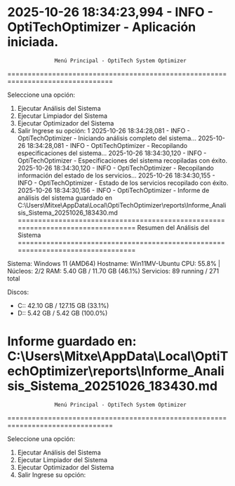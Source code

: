 2025-10-26 18:34:23,994 - INFO - OptiTechOptimizer - Aplicación iniciada.
================================================================================
                   Menú Principal - OptiTech System Optimizer
================================================================================


Seleccione una opción:
  1. Ejecutar Análisis del Sistema
  2. Ejecutar Limpiador del Sistema
  3. Ejecutar Optimizador del Sistema
  0. Salir
Ingrese su opción: 1
2025-10-26 18:34:28,081 - INFO - OptiTechOptimizer - Iniciando análisis completo del sistema...
2025-10-26 18:34:28,081 - INFO - OptiTechOptimizer - Recopilando especificaciones del sistema...
2025-10-26 18:34:30,120 - INFO - OptiTechOptimizer - Especificaciones del sistema recopiladas con éxito.
2025-10-26 18:34:30,120 - INFO - OptiTechOptimizer - Recopilando información del estado de los servicios...
2025-10-26 18:34:30,155 - INFO - OptiTechOptimizer - Estado de los servicios recopilado con éxito.
2025-10-26 18:34:30,156 - INFO - OptiTechOptimizer - Informe de análisis del sistema guardado en C:\Users\Mitxe\AppData\Local\OptiTechOptimizer\reports\Informe_Analisis_Sistema_20251026_183430.md
================================================================================
                        Resumen del Análisis del Sistema
================================================================================

Sistema: Windows 11 (AMD64)
Hostname: Win11MV-Ubuntu
CPU: 55.8% | Núcleos: 2/2
RAM: 5.40 GB / 11.70 GB (46.1%)
Servicios: 89 running / 271 total

Discos:
 - C:\: 42.10 GB / 127.15 GB (33.1%)
 - D:\: 5.42 GB / 5.42 GB (100.0%)

Informe guardado en: C:\Users\Mitxe\AppData\Local\OptiTechOptimizer\reports\Informe_Analisis_Sistema_20251026_183430.md
================================================================================
                   Menú Principal - OptiTech System Optimizer
================================================================================


Seleccione una opción:
  1. Ejecutar Análisis del Sistema
  2. Ejecutar Limpiador del Sistema
  3. Ejecutar Optimizador del Sistema
  0. Salir
Ingrese su opción: